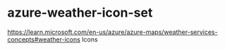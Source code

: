 # azure-weather-icon-set
https://learn.microsoft.com/en-us/azure/azure-maps/weather-services-concepts#weather-icons Icons 
